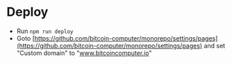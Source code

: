 # Deploy

* Run ``npm run deploy``
* Goto [https://github.com/bitcoin-computer/monorepo/settings/pages](https://github.com/bitcoin-computer/monorepo/settings/pages) and set "Custom domain" to "www.bitcoincomputer.io"
